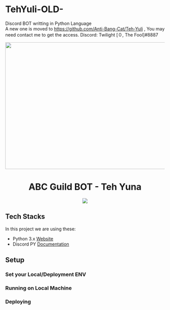 # TehYuli-OLD-
Discord BOT writting in Python Language<br>A new one is moved to https://github.com/Anti-Bang-Cat/Teh-Yuli , You may need contact me to get the access.
Discord: Twilight [０, The Fool]#8887

<div align="center">
   <img width="600" height="400" src="https://cloud.kuronekosan.web.id/s/Ld9XiRciqQdxDKp/download/abc_guild.gif" />
   <br />
   <div align="center">
     <h1>ABC Guild BOT - Teh Yuna</h1>
     <img src="https://github.com/Anti-Bang-Cat/Teh-Yuna/actions/workflows/production.yml/badge.svg" />
   </div>
</div>



## Tech Stacks


In this project we are using these:
- Python 3.x [Website](https://www.python.org/)
- Discord PY [Documentation](https://discordpy.readthedocs.io/en/stable/)

## Setup

### Set your Local/Deployment ENV


### Running on Local Machine


### Deploying
